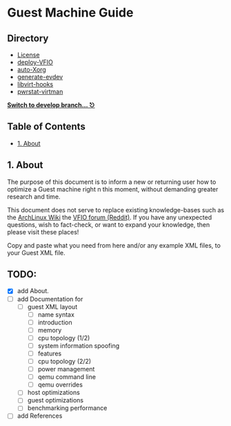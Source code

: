 # Guest Machine Guide

## Directory
- [License](LICENSE.md)
- [deploy-VFIO](https://github.com/portellam/deploy-vfio)
- [auto-Xorg](https://github.com/portellam/auto-Xorg)
- [generate-evdev](https://github.com/portellam/generate-evdev)
- [libvirt-hooks](https://github.com/portellam/deploy-vfio)
- [pwrstat-virtman](https://github.com/portellam/deploy-vfio)

**[Switch to develop branch... ⎋](https://github.com/portellam/guest-machine-guide/tree/develop)**

## Table of Contents
- [1. About](#1-about)

## 1. About
The purpose of this document is to inform a new or returning user how to optimize a Guest machine right n
this moment, without demanding greater research and time.

This document does not serve to replace existing knowledge-bases such as the [ArchLinux Wiki](https://wiki.archlinux.org/title/PCI_passthrough_via_OVMF) the [VFIO forum (Reddit)](https://old.reddit.com/r/vfio). If you have any unexpected questions, wish to fact-check, or want to expand your knowledge, then please visit these places!

Copy and paste what you need from here and/or any example XML files, to your Guest XML file.

## TODO:
- [x] add About.
- [ ] add Documentation for
  - [ ] guest XML layout
    - [ ] name syntax
    - [ ] introduction
    - [ ] memory
    - [ ] cpu topology (1/2)
    - [ ] system information spoofing
    - [ ] features
    - [ ] cpu topology (2/2)
    - [ ] power management
    - [ ] qemu command line
    - [ ] qemu overrides
  - [ ] host optimizations
  - [ ] guest optimizations
  - [ ] benchmarking performance
- [ ] add References
